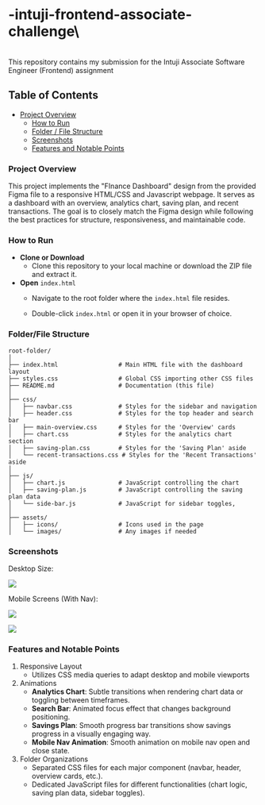 # -intuji-frontend-associate-challenge\\

\
This repository contains my submission for the Intuji Associate Software Engineer (Frontend) assignment

## Table of Contents

- [Project Overview](#project-overview)
  - [How to Run](#how-to-run)
  - [Folder / File Structure](#folder--file-structure)
  - [Screenshots](#screenshots)
  - [Features and Notable Points](#features-and-notable-points)

### Project Overview

This project implements the "FInance Dashboard" design from the provided Figma file to a responsive HTML/CSS and Javascript webpage. It serves as a dashboard with an overview, analytics chart, saving plan, and recent transactions. The goal is to closely match the Figma design while following the best practices for structure, responsiveness, and maintainable code.

### How to Run

- **Clone or Download**
  - Clone this repository to your local machine or download the ZIP file and extract it.
- **Open** `index.html`
  - Navigate to the root folder where the `index.html` file resides.

  - Double-click `index.html` or open it in your browser of choice.

### Folder/File Structure

```
root-folder/
│
├── index.html                 # Main HTML file with the dashboard layout
├── styles.css                 # Global CSS importing other CSS files
├── README.md                  # Documentation (this file)
│
├── css/
│   ├── navbar.css             # Styles for the sidebar and navigation
│   ├── header.css             # Styles for the top header and search bar
│   ├── main-overview.css      # Styles for the 'Overview' cards
│   ├── chart.css              # Styles for the analytics chart section
│   ├── saving-plan.css        # Styles for the 'Saving Plan' aside
│   └── recent-transactions.css # Styles for the 'Recent Transactions' aside
│
├── js/
│   ├── chart.js               # JavaScript controlling the chart
│   ├── saving-plan.js         # JavaScript controlling the saving plan data
│   └── side-bar.js            # JavaScript for sidebar toggles,
│
├── assets/
│   ├── icons/                 # Icons used in the page
│   └── images/                # Any images if needed
```

### Screenshots

Desktop Size:

![](https://holocron.so/uploads/c40291e0-image.png)

Mobile Screens (With Nav):

![](https://holocron.so/uploads/68e0ca7e-image.png)

![](https://holocron.so/uploads/83c115f2-image.png)

### Features and Notable Points

1. Responsive Layout
   - Utilizes CSS media queries to adapt desktop and mobile viewports
2. Animations
   - **Analytics Chart**: Subtle transitions when rendering chart data or toggling between timeframes.
   - **Search Bar**: Animated focus effect that changes background positioning.
   - **Savings Plan**: Smooth progress bar transitions show savings progress in a visually engaging way.
   - **Mobile Nav Animation**: Smooth animation on mobile nav open and close state.
3. Folder Organizations
   - Separated CSS files for each major component (navbar, header, overview cards, etc.).
   - Dedicated JavaScript files for different functionalities (chart logic, saving plan data, sidebar toggles).